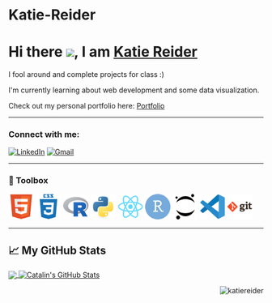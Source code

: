 # Katie-Reider
# Hi there <img src="https://raw.githubusercontent.com/MartinHeinz/MartinHeinz/master/wave.gif" width="30px">, I am <a href="https://www.linkedin.com/in/katiereider/" target="_blank">Katie Reider</a>

I fool around and complete projects for class :)

I'm currently learning about web development and some data visualization.

Check out my personal portfolio here: <a href="https://katiereiderportfolio.netlify.app/" target="_blank"> Portfolio </a>

--- 

<h3 align="left">Connect with me:</h3>
<div align="left">
  <a href="https://www.linkedin.com/in/katiereider/"><img alt="LinkedIn" src="https://img.shields.io/badge/linkedin-%230077B5.svg?style=for-the-badge&logo=linkedin&logoColor=white"/></a>
  <a href="mailto:ktreider5@gmail.com"><img alt="Gmail" src="https://img.shields.io/badge/Gmail-D14836?style=for-the-badge&logo=gmail&logoColor=white"/></a>
</div>

---

### 🧰 Toolbox

<img src="https://github.com/devicons/devicon/blob/master/icons/html5/html5-original.svg" alt="HTML" width="50" height="50"/> <img src="https://github.com/devicons/devicon/blob/master/icons/css3/css3-plain-wordmark.svg" alt="CSS" width="50" height="50"/>  <img 
src="https://github.com/devicons/devicon/blob/master/icons/r/r-original.svg" alt="CSS" width="50" height="50"/>  <img 
src="https://github.com/devicons/devicon/blob/master/icons/python/python-original.svg" alt="CSS" width="50" height="50"/>  <img 
src="https://github.com/devicons/devicon/blob/master/icons/react/react-original.svg" alt="CSS" width="50" height="50"/>  <img
src="https://github.com/devicons/devicon/blob/master/icons/rstudio/rstudio-original.svg" alt="CSS" width="50" height="50"/>  <img 
src="https://github.com/devicons/devicon/blob/master/icons/jupyter/jupyter-plain.svg" alt="CSS" width="50" height="50"/>  <img
src="https://github.com/devicons/devicon/blob/master/icons/vscode/vscode-original.svg" alt="CSS" width="50" height="50"/>  <img
src="https://github.com/devicons/devicon/blob/master/icons/git/git-original-wordmark.svg" alt="Git" width="50" height="50"/>  

---

## &#x1f4c8; My GitHub Stats

<a href="https://github.com/ktreider/KatieReider">
  <img align="center" src="https://github-readme-stats.vercel.app/api/top-langs/?username=ktreider&hide=java,html&title_color=ffffff&text_color=c9cacc&icon_color=2bbc8a&bg_color=1d1f21" />
</a>
<a href="https://github.com/ktreider/KatieReider">
  <img align="center" src="https://github-readme-stats.vercel.app/api?username=ktreider&show_icons=true&line_height=27&count_private=true&title_color=ffffff&text_color=c9cacc&icon_color=2bbc8a&bg_color=1d1f21" alt="Catalin's GitHub Stats" />
</a>

<img style="float: right;" src="https://komarev.com/ghpvc/?username=ktreider&style=flat-square" alt="katiereider" /><br>
